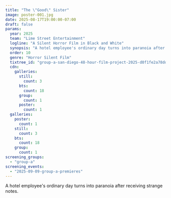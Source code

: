 ```yaml
---
title: "The \"Good\" Sister"
image: poster-001.jpg
date: 2025-08-17T19:00:00-07:00
draft: false
params:
  year: 2025
  team: "Lime Street Entertainment"
  logline: "A Silent Horror Film in Black and White"
  synopsis: "A hotel employee's ordinary day turns into paranoia after receiving strange notes."
  order: 10
  genre: "Horror Silent Film"
  tixtree_id: "group-a-san-diego-48-hour-film-project-2025-d0f1fe2a78dd"
  cdn:
    galleries:
      still:
        count: 3
      bts:
        count: 18
      group:
        count: 1
      poster:
        count: 1
  galleries:
    poster:
      count: 1
    still:
      count: 3
    bts:
      count: 18
    group:
      count: 1
screening_groups:
  - "group-a"
screening_events:
  - "2025-09-09-group-a-premieres"
---
```

A hotel employee's ordinary day turns into paranoia after receiving strange notes.
